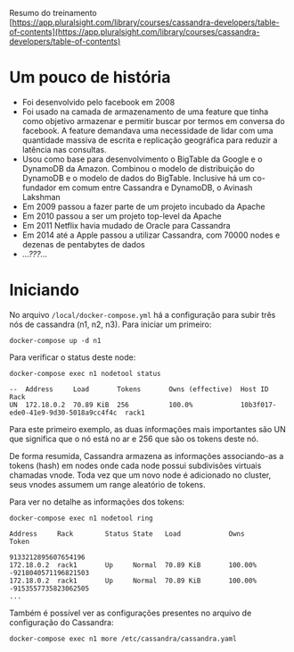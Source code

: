 Resumo do treinamento [https://app.pluralsight.com/library/courses/cassandra-developers/table-of-contents](https://app.pluralsight.com/library/courses/cassandra-developers/table-of-contents)

# Um pouco de história

* Foi desenvolvido pelo facebook em 2008
* Foi usado na camada de armazenamento de uma feature que tinha como objetivo armazenar e permitir buscar por termos em conversa do facebook. 
A feature demandava uma necessidade de lidar com uma quantidade massiva de escrita e replicação geográfica para reduzir a latência nas consultas.
* Usou como base para desenvolvimento o BigTable da Google e o DynamoDB da Amazon. Combinou o modelo de distribuição do DynamoDB e o modelo de dados do 
BigTable. Inclusive há um co-fundador em comum entre Cassandra e DynamoDB, o Avinash Lakshman
* Em 2009 passou a fazer parte de um projeto incubado da Apache
* Em 2010 passou a ser um projeto top-level da Apache
* Em 2011 Netflix havia mudado de Oracle para Cassandra
* Em 2014 até a Apple passou a utilizar Cassandra, com 70000 nodes e dezenas de pentabytes de dados
* *...???...*

# Iniciando

No arquivo ```/local/docker-compose.yml``` há a configuração para subir três nós de cassandra (n1, n2, n3). Para iniciar um primeiro:
```
docker-compose up -d n1
```
Para verificar o status deste node:
```
docker-compose exec n1 nodetool status
```
```
--  Address     Load       Tokens       Owns (effective)  Host ID                               Rack
UN  172.18.0.2  70.89 KiB  256          100.0%            10b3f017-ede0-41e9-9d30-5018a9cc4f4c  rack1
```
Para este primeiro exemplo, as duas informações mais importantes são UN que significa que o nó está no ar e 256 que são os tokens deste nó.

De forma resumida, Cassandra armazena as informações associando-as a tokens (hash) em nodes onde cada node possui subdivisões virtuais chamadas vnode. Toda vez que um novo node é adicionado no cluster, seus vnodes assumem um range aleatório de tokens.

Para ver no detalhe as informações dos tokens:
```
docker-compose exec n1 nodetool ring
```
```
Address     Rack        Status State   Load            Owns                Token                                       
                                                                           9133212895607654196                         
172.18.0.2  rack1       Up     Normal  70.89 KiB       100.00%             -9218040571196821503                        
172.18.0.2  rack1       Up     Normal  70.89 KiB       100.00%             -9153557735823062505  
...
```

Também é possível ver as configurações presentes no arquivo de configuração do Cassandra:
```
docker-compose exec n1 more /etc/cassandra/cassandra.yaml
```

